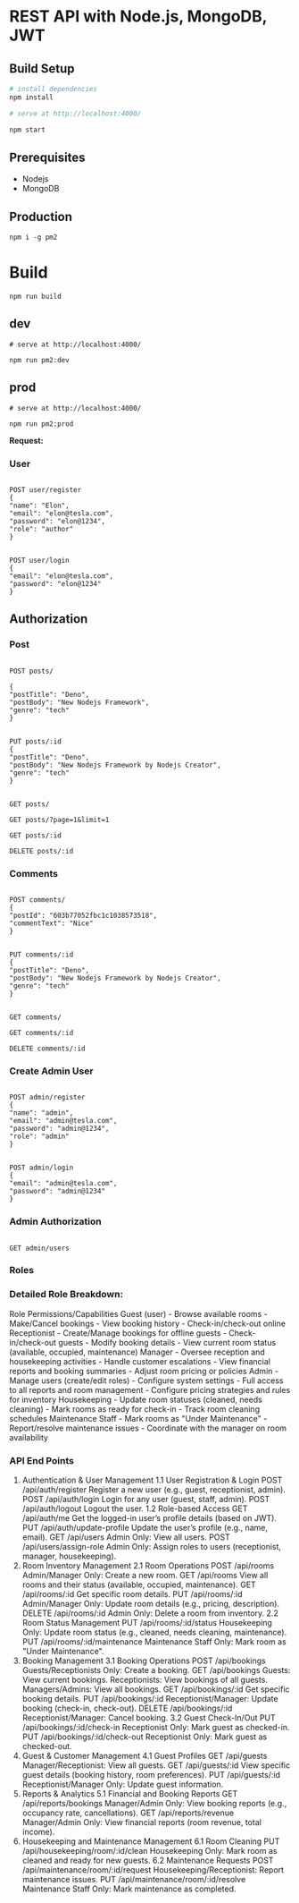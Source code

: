 # REST API with Node.js, MongoDB, JWT



## Build Setup

```bash
# install dependencies
npm install

# serve at http://localhost:4000/

npm start
```

## Prerequisites

- Nodejs
- MongoDB

## Production

```
npm i -g pm2
```

# Build

```
npm run build

```

## dev

```
# serve at http://localhost:4000/

npm run pm2:dev
```

## prod

```
# serve at http://localhost:4000/

npm run pm2:prod

```

**Request:**

### User

```

POST user/register
{
"name": "Elon",
"email": "elon@tesla.com",
"password": "elon@1234",
"role": "author"
}

```

```

POST user/login
{
"email": "elon@tesla.com",
"password": "elon@1234"
}

```

## Authorization

### Post

```

POST posts/

{
"postTitle": "Deno",
"postBody": "New Nodejs Framework",
"genre": "tech"
}

```

```

PUT posts/:id
{
"postTitle": "Deno",
"postBody": "New Nodejs Framework by Nodejs Creator",
"genre": "tech"
}

```

```

GET posts/

GET posts/?page=1&limit=1

GET posts/:id

DELETE posts/:id

```

### Comments

```

POST comments/
{
"postId": "603b77052fbc1c1038573518",
"commentText": "Nice"
}

```

```

PUT comments/:id
{
"postTitle": "Deno",
"postBody": "New Nodejs Framework by Nodejs Creator",
"genre": "tech"
}

```

```

GET comments/

GET comments/:id

DELETE comments/:id

```

### Create Admin User

```

POST admin/register
{
"name": "admin",
"email": "admin@tesla.com",
"password": "admin@1234",
"role": "admin"
}

```

```

POST admin/login
{
"email": "admin@tesla.com",
"password": "admin@1234"
}

```

### Admin Authorization

```

GET admin/users

```


### Roles 

### Detailed Role Breakdown:
Role	Permissions/Capabilities
Guest (user)	- Browse available rooms
                - Make/Cancel bookings
                - View booking history
                - Check-in/check-out online
Receptionist	- Create/Manage bookings for offline guests
                - Check-in/check-out guests
                - Modify booking details
                - View current room status (available, occupied, maintenance)
Manager	        - Oversee reception and housekeeping activities
                - Handle customer escalations
                - View financial reports and booking summaries
                - Adjust room pricing or policies
Admin	- Manage users (create/edit roles)
        - Configure system settings
        - Full access to all reports and room management
        - Configure pricing strategies and rules for inventory
Housekeeping	- Update room statuses (cleaned, needs cleaning)
                - Mark rooms as ready for check-in
                - Track room cleaning schedules
Maintenance Staff	- Mark rooms as "Under Maintenance"
                    - Report/resolve maintenance issues
                    - Coordinate with the manager on room availability



### API End Points

1. Authentication & User Management
1.1 User Registration & Login
POST /api/auth/register
Register a new user (e.g., guest, receptionist, admin).
POST /api/auth/login
Login for any user (guest, staff, admin).
POST /api/auth/logout
Logout the user.
1.2 Role-based Access
GET /api/auth/me
Get the logged-in user’s profile details (based on JWT).
PUT /api/auth/update-profile
Update the user’s profile (e.g., name, email).
GET /api/users
Admin Only: View all users.
POST /api/users/assign-role
Admin Only: Assign roles to users (receptionist, manager, housekeeping).
2. Room Inventory Management
2.1 Room Operations
POST /api/rooms
Admin/Manager Only: Create a new room.
GET /api/rooms
View all rooms and their status (available, occupied, maintenance).
GET /api/rooms/:id
Get specific room details.
PUT /api/rooms/:id
Admin/Manager Only: Update room details (e.g., pricing, description).
DELETE /api/rooms/:id
Admin Only: Delete a room from inventory.
2.2 Room Status Management
PUT /api/rooms/:id/status
Housekeeping Only: Update room status (e.g., cleaned, needs cleaning, maintenance).
PUT /api/rooms/:id/maintenance
Maintenance Staff Only: Mark room as "Under Maintenance".
3. Booking Management
3.1 Booking Operations
POST /api/bookings
Guests/Receptionists Only: Create a booking.
GET /api/bookings
Guests: View current bookings.
Receptionists: View bookings of all guests.
Managers/Admins: View all bookings.
GET /api/bookings/:id
Get specific booking details.
PUT /api/bookings/:id
Receptionist/Manager: Update booking (check-in, check-out).
DELETE /api/bookings/:id
Receptionist/Manager: Cancel booking.
3.2 Guest Check-In/Out
PUT /api/bookings/:id/check-in
Receptionist Only: Mark guest as checked-in.
PUT /api/bookings/:id/check-out
Receptionist Only: Mark guest as checked-out.
4. Guest & Customer Management
4.1 Guest Profiles
GET /api/guests
Manager/Receptionist: View all guests.
GET /api/guests/:id
View specific guest details (booking history, room preferences).
PUT /api/guests/:id
Receptionist/Manager Only: Update guest information.
5. Reports & Analytics
5.1 Financial and Booking Reports
GET /api/reports/bookings
Manager/Admin Only: View booking reports (e.g., occupancy rate, cancellations).
GET /api/reports/revenue
Manager/Admin Only: View financial reports (room revenue, total income).
6. Housekeeping and Maintenance Management
6.1 Room Cleaning
PUT /api/housekeeping/room/:id/clean
Housekeeping Only: Mark room as cleaned and ready for new guests.
6.2 Maintenance Requests
POST /api/maintenance/room/:id/request
Housekeeping/Receptionist: Report maintenance issues.
PUT /api/maintenance/room/:id/resolve
Maintenance Staff Only: Mark maintenance as completed.

